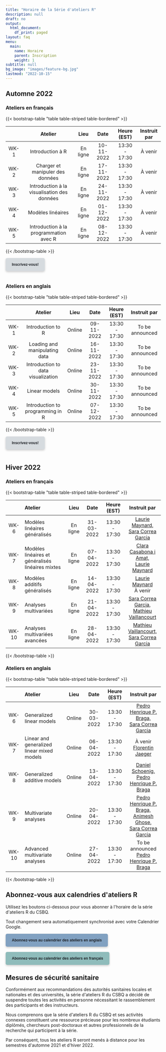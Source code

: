 ```yaml
---
title: "Horaire de la Série d'ateliers R"
description: null
draft: no
output:
  html_document:
    df_print: paged
layout: faq
menu:
  main:
    name: Horaire
    parent: Inscription
    weight: 1
subtitle: null
bg_image: "images/feature-bg.jpg"
lastmod: "2022-10-15"
---
```


## Automne 2022

### Ateliers en français

{{< bootstrap-table "table table-striped table-bordered" >}}

|      | Atelier                                     | Lieu     | Date       | Heure (EST)   | Instruit par |
|:----:|:-------------------------------------------:|:--------:|:----------:|:-------------:|:------------:|
| WK-1 | Introduction à R                            | En ligne | 10-11-2022 | 13:30 - 17:30 | À venir |
| WK-2 | Charger et manipuler des données            | En ligne | 17-11-2022 | 13:30 - 17:30 | À venir |
| WK-3 | Introduction à la visualisation des données | En ligne | 24-11-2022 | 13:30 - 17:30 | À venir |
| WK-4 | Modèles linéaires                           | En ligne | 01-12-2022 | 13:30 - 17:30 | À venir |
| WK-5 | Introduction à la programmation avec R      | En ligne | 08-12-2022 | 13:30 - 17:30 | À venir |

{{< /bootstrap-table >}}

<div class="default">
     <a href="/fr/registration" class="cta btn-yellow" style="background-color: #D6DBDF; font-size: 12px; font-family: Helvetica, Arial, sans-serif; font-weight:bold; text-decoration: none; padding: 14px 20px; color: #1D2025; border-radius: 5px; display:inline-block; mso-padding-alt:0; box-shadow:0 3px 6px rgba(0,0,0,.2);"><!--[if mso]><i style="letter-spacing: 25px;mso-font-width:-100%;mso-text-raise:30pt"> </i><![endif]--><span style="mso-text-raise:15pt;">Inscrivez-vous!</span><!--[if mso]><i style="letter-spacing: 25px;mso-font-width:-100%"> </i><![endif]--></a>
</div>
<br>

### Ateliers en anglais

{{< bootstrap-table "table table-striped table-bordered" >}}

|      | Atelier                            | Lieu   | Date       | Heure (EST)   | Instruit par |
|:----:|:----------------------------------:|:------:|:----------:|:-------------:|:------------:|
| WK-1 | Introduction to R                  | Online | 09-11-2022 | 13:30 - 17:30 | To be announced |
| WK-2 | Loading and manipulating data      | Online | 16-11-2022 | 13:30 - 17:30 | To be announced |
| WK-3 | Introduction to data visualization | Online | 23-11-2022 | 13:30 - 17:30 | To be announced |
| WK-4 | Linear models                      | Online | 30-11-2022 | 13:30 - 17:30 | To be announced |
| WK-5 | Introduction to programming in R   | Online | 07-12-2022 | 13:30 - 17:30 | To be announced |

{{< /bootstrap-table >}}

<div class="default">
     <a href="/fr/registration" class="cta btn-yellow" style="background-color: #D6DBDF; font-size: 12px; font-family: Helvetica, Arial, sans-serif; font-weight:bold; text-decoration: none; padding: 14px 20px; color: #1D2025; border-radius: 5px; display:inline-block; mso-padding-alt:0; box-shadow:0 3px 6px rgba(0,0,0,.2);"><!--[if mso]><i style="letter-spacing: 25px;mso-font-width:-100%;mso-text-raise:30pt"> </i><![endif]--><span style="mso-text-raise:15pt;">Inscrivez-vous!</span><!--[if mso]><i style="letter-spacing: 25px;mso-font-width:-100%"> </i><![endif]--></a>
</div>
<br>


## Hiver 2022

### Ateliers en français

{{< bootstrap-table "table table-striped table-bordered" >}}

|       | Atelier                                           |   Lieu   |    Date    |  Heure (EST)  | Instruit par |
| :---: | :------------------------------------------------ | :------: | :--------: | :-----------: | :----------: |
| WK-6  | Modèles linéaires généralisés                     | En ligne | 31-03-2022 | 13:30 - 17:30 |   [Laurie Maynard, <br> Sara Correa Garcia](mailto:elm7008@umoncton.ca,sara.garcia@inrs.ca)   |
| WK-7  | Modèles linéaires et généralisés linéaires mixtes | En ligne | 07-04-2022 | 13:30 - 17:30 |   [Clara Casabona i Amat, <br> Laurie Maynard](mailto:Clara.Casabona.I.Amat@USherbrooke.ca,elm7008@umoncton.ca)    |
| WK-8  | Modèles additifs généralisés                      | En ligne | 14-04-2022 | 13:30 - 17:30 |   [Laurie Maynard](mailto:elm7008@umoncton.ca) <br> À venir    |
| WK-9  | Analyses multivariées                             | En ligne | 21-04-2022 | 13:30 - 17:30 |   [Sara Correa Garcia, <br>	Mathieu Vaillancourt](mailto:sara.garcia@inrs.ca,mathieu.vaillancourt.2@ulaval.ca)    |
| WK-10 | Analyses multivariées avancées                    | En ligne | 28-04-2022 | 13:30 - 17:30 |   [Mathieu Vaillancourt, <br> Sara Correa Garcia	](mailto:mathieu.vaillancourt.2@ulaval.ca,sara.garcia@inrs.ca)    |

{{< /bootstrap-table >}}

### Ateliers en anglais

{{< bootstrap-table "table table-striped table-bordered" >}}

|       | Atelier                                    |  Lieu  |    Date    |  Heure (EST)  | Instruit par |
| :---: | :----------------------------------------- | :----: | :--------: | :-----------: | :----------: |
| WK-6  | Generalized linear models                  | Online | 30-03-2022 | 13:30 - 17:30 |   [Pedro Henrique P. Braga, <br> Sara Correa Garcia](mailto:ph.pereirabraga@gmail.com,sara.garcia@inrs.ca)    |
| WK-7  | Linear and generalized linear mixed models | Online | 06-04-2022 | 13:30 - 17:30 |   À venir <br> [Florentin Jaeger](mailto:jaeger.florentin_clemens@courrier.uqam.ca)   |
| WK-8  | Generalized additive models                | Online | 13-04-2022 | 13:30 - 17:30 |   [Daniel Schoenig, <br> Pedro Henrique P. Braga](mailto:schonig.daniel@courrier.uqam.ca,ph.pereirabraga@gmail.com)    |
| WK-9  | Multivariate analyses                      | Online | 20-04-2022 | 13:30 - 17:30 |   [Pedro Henrique P. Braga, <br> Animesh Ghose, <br> Sara Correa Garcia ](mailto:ph.pereirabraga@gmail.com,animesh.ghose@mail.mcgill.ca,sara.garcia@inrs.ca)    |
| WK-10 | Advanced multivariate analyses             | Online | 27-04-2022 | 13:30 - 17:30 |   To be announced <br> [Pedro Henrique P. Braga](mailto:ph.pereirabraga@gmail.com)    |

{{< /bootstrap-table >}}


## Abonnez-vous aux calendries d'ateliers R

Utilisez les boutons ci-dessous pour vous abonner à l'horaire de la série d'ateliers R du CSBQ. 

Tout changement sera automatiquement synchronisé avec votre Calendrier Google.


<div class="default">
     <a href="https://calendar.google.com/calendar/u/4?cid=NXFkbDJzOHQyamV0MWt0b29oaWkzdHBhdG9AZ3JvdXAuY2FsZW5kYXIuZ29vZ2xlLmNvbQ" class="cta btn-yellow" style="background-color: #81A1C1; font-size: 12px; font-family: Helvetica, Arial, sans-serif; font-weight:bold; text-decoration: none; padding: 14px 20px; color: #1D2025; border-radius: 5px; display:inline-block; mso-padding-alt:0; box-shadow:0 3px 6px rgba(0,0,0,.2);"><!--[if mso]><i style="letter-spacing: 25px;mso-font-width:-100%;mso-text-raise:30pt"> </i><![endif]--><span style="mso-text-raise:15pt;">Abonnez-vous au calendrier des ateliers en anglais</span><!--[if mso]><i style="letter-spacing: 25px;mso-font-width:-100%"> </i><![endif]--></a>
</div>
<br>
<div class="default">
     <a href="https://calendar.google.com/calendar/u/4?cid=Y2djaHBpMGRnMzFoNjc5bXQ0dGtycDM2MzhAZ3JvdXAuY2FsZW5kYXIuZ29vZ2xlLmNvbQ" class="cta btn-yellow" style="background-color: #8FBCBB; font-size: 12px; font-family: Helvetica, Arial, sans-serif; font-weight:bold; text-decoration: none; padding: 14px 20px; color: #1D2025; border-radius: 5px; display:inline-block; mso-padding-alt:0; box-shadow:0 3px 6px rgba(0,0,0,.2);"><!--[if mso]><i style="letter-spacing: 25px;mso-font-width:-100%;mso-text-raise:30pt"> </i><![endif]--><span style="mso-text-raise:15pt;">Abonnez-vous au calendrier des ateliers en français</span><!--[if mso]><i style="letter-spacing: 25px;mso-font-width:-100%"> </i><![endif]--></a>


## Mesures de sécurité sanitaire

Conformément aux recommandations des autorités sanitaires locales et nationales et des universités, la série d'ateliers R du CSBQ a décidé de suspendre toutes les activités en personne nécessitant le rassemblement des participants et des instructeurs.

Nous comprenons que la série d'ateliers R du CSBQ et ses activités connexes constituent une ressource précieuse pour les nombreux étudiants diplômés, chercheurs post-doctoraux et autres professionnels de la recherche qui participent à la série.

Par conséquent, tous les ateliers R seront menés à distance pour les semestres d'automne 2021 et d'hiver 2022.